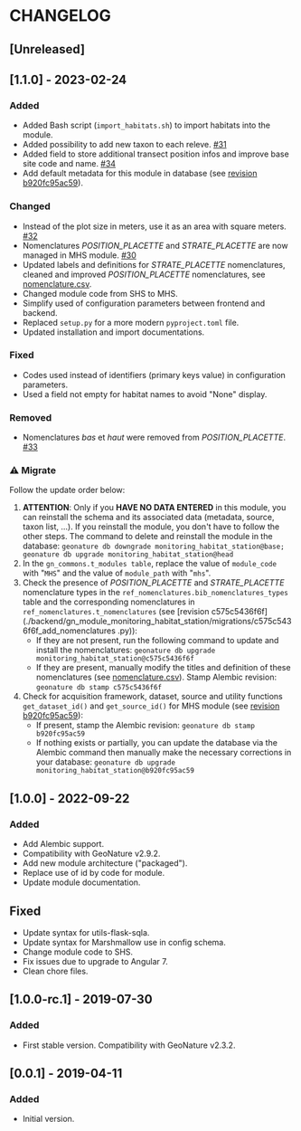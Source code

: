# CHANGELOG

## [Unreleased]

## [1.1.0] - 2023-02-24

### Added

* Added Bash script (`import_habitats.sh`) to import habitats into the module.
* Added possibility to add new taxon to each releve. [#31](https://github.com/PnX-SI/gn_module_monitoring_habitat_station/issues/31)
* Added field to store additional transect position infos and improve base site code and name. [#34](https://github.com/PnX-SI/gn_module_monitoring_habitat_station/issues/34)
* Add default metadata for this module in database (see [revision b920fc95ac59]( ./backend/gn_module_monitoring_habitat_station/migrations/b920fc95ac59_add_default_metadata.py)).


### Changed

* Instead of the plot size in meters, use it as an area with square meters. [#32](https://github.com/PnX-SI/gn_module_monitoring_habitat_station/issues/32)
* Nomenclatures *POSITION_PLACETTE* and *STRATE_PLACETTE* are now managed in MHS module. [#30](https://github.com/PnX-SI/gn_module_monitoring_habitat_station/issues/30)
* Updated labels and definitions for *STRATE_PLACETTE* nomenclatures, cleaned and improved *POSITION_PLACETTE* nomenclatures, see [nomenclature.csv](./backend/gn_module_monitoring_habitat_station/migrations/data/nomenclatures.csv).
* Changed module code from SHS to MHS.
* Simplify used of configuration parameters between frontend and backend.
* Replaced `setup.py` for a more modern `pyproject.toml` file.
* Updated installation and import documentations.

### Fixed

* Codes used instead of identifiers (primary keys value) in configuration parameters.
* Used a field not empty for habitat names to avoid "None" display.

### Removed

* Nomenclatures *bas* et *haut* were removed from *POSITION_PLACETTE*. [#33](https://github.com/PnX-SI/gn_module_monitoring_habitat_station/issues/33)

### ⚠️ Migrate
Follow the update order below:
1. **ATTENTION**: Only if you **HAVE NO DATA ENTERED** in this module, you can reinstall the schema and its associated data (metadata, source, taxon list, ...). If you reinstall the module, you don't have to follow the other steps. The command to delete and reinstall the module in the database: `geonature db downgrade monitoring_habitat_station@base; geonature db upgrade monitoring_habitat_station@head`
1. In the `gn_commons.t_modules table`, replace the value of `module_code` with "`MHS`" and the value of `module_path` with "`mhs`".
1. Check the presence of *POSITION_PLACETTE* and *STRATE_PLACETTE* nomenclature types in the `ref_nomenclatures.bib_nomenclatures_types` table and the corresponding nomenclatures in `ref_nomenclatures.t_nomenclatures` (see [revision c575c5436f6f](./backend/gn_module_monitoring_habitat_station/migrations/c575c5436f6f_add_nomenclatures .py)):
    * If they are not present, run the following command to update and install the nomenclatures: `geonature db upgrade monitoring_habitat_station@c575c5436f6f`
    * If they are present, manually modify the titles and definition of these nomenclatures (see [nomenclature.csv](./backend/gn_module_monitoring_habitat_station/migrations/data/nomenclatures.csv)). Stamp Alembic revision: `geonature db stamp c575c5436f6f`
3. Check for acquisition framework, dataset, source and utility functions `get_dataset_id()` and `get_source_id()` for MHS module (see [revision b920fc95ac59]( ./backend/gn_module_monitoring_habitat_station/migrations/b920fc95ac59_add_default_metadata.py)):
    * If present, stamp the Alembic revision: `geonature db stamp b920fc95ac59`
    * If nothing exists or partially, you can update the database via the Alembic command then manually make the necessary corrections in your database: `geonature db upgrade monitoring_habitat_station@b920fc95ac59`


## [1.0.0] - 2022-09-22

### Added

* Add Alembic support.
* Compatibility with GeoNature v2.9.2.
* Add new module architecture ("packaged").
* Replace use of id by code for module.
* Update module documentation.

## Fixed

* Update syntax for utils-flask-sqla.
* Update syntax for Marshmallow use in config schema.
* Change module code to SHS.
* Fix issues due to upgrade to Angular 7.
* Clean chore files.


## [1.0.0-rc.1] - 2019-07-30

### Added

* First stable version. Compatibility with GeoNature v2.3.2.

## [0.0.1] - 2019-04-11

### Added

* Initial version.
